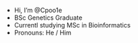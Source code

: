 - Hi, I’m @Cpoo1e
- BSc Genetics Graduate
- Currentl studying MSc in Bioinformatics
- Pronouns: He / Him


